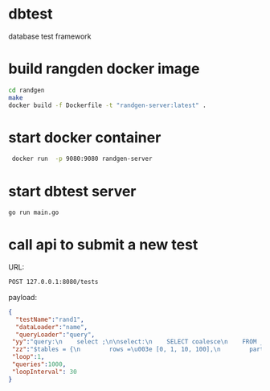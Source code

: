 # dbtest
database test framework


# build rangden docker image
```bash
cd randgen
make
docker build -f Dockerfile -t "randgen-server:latest" .
```

# start docker container
```bash
 docker run  -p 9080:9080 randgen-server 
```

# start dbtest server
```bash
go run main.go 
```

# call api to submit a new test
URL: 
```bash
POST 127.0.0.1:8080/tests
```
payload:
```json
{
  "testName":"rand1",
  "dataLoader":"name",
  "queryLoader":"query", 
 "yy":"query:\n    select ;\n\nselect:\n    SELECT coalesce\n    FROM _table\n    WHERE condition ;\n\ncoalesce:\n    COALESCE( _field , 0) | COALESCE( _field_list ) ;\n\ncondition:\n    _field IS NULL | _field = 1111 | _field = 'hello' ;",
 "zz":"$tables = {\n        rows =\u003e [0, 1, 10, 100],\n        partitions =\u003e [ undef , 'KEY (pk) PARTITIONS 2' ]\n};\n\n$fields = {\n        types =\u003e [ 'int', 'char', 'enum', 'set' ],\n        indexes =\u003e [undef, 'key' ],\n        null =\u003e [undef, 'not null'],\n        default =\u003e [undef, 'default null'],\n        sign =\u003e [undef, 'unsigned'],\n        charsets =\u003e ['utf8', 'latin1']\n};\n\n$data = {\n        numbers =\u003e [ 'digit', 'null', undef ],\n        strings =\u003e [ 'letter', 'english' ],\n        blobs =\u003e [ 'data' ],\n\ttemporals =\u003e ['date', 'year', 'null', undef ]\n}\n",
 "loop":1,
 "queries":1000, 
 "loopInterval": 30
}

```